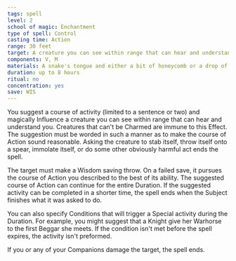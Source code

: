```yaml
---
tags: spell
level: 2
school of magic: Enchantment
type of spell: Control
casting time: Action
range: 30 feet
target: A creature you can see within range that can hear and understand you
components: V, M
materials: A snake's tongue and either a bit of honeycomb or a drop of sweet oil
duration: up to 8 hours
ritual: no
concentration: yes 
save: WIS
---
```


You suggest a course of activity (limited to a sentence or two) and magically Influence a creature you can see within range that can hear and understand you. Creatures that can't be Charmed are immune to this Effect. The suggestion must be worded in such a manner as to make the course of Action sound reasonable. Asking the creature to stab itself, throw itself onto a spear, immolate itself, or do some other obviously harmful act ends the spell.

The target must make a Wisdom saving throw. On a failed save, it pursues the course of Action you described to the best of its ability. The suggested course of Action can continue for the entire Duration. If the suggested activity can be completed in a shorter time, the spell ends when the Subject finishes what it was asked to do.

You can also specify Conditions that will trigger a Special activity during the Duration. For example, you might suggest that a Knight give her Warhorse to the first Beggar she meets. If the condition isn't met before the spell expires, the activity isn't preformed.

If you or any of your Companions damage the target, the spell ends.